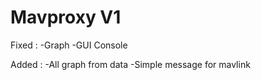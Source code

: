 # Mavproxy V1

Fixed : 
-Graph
-GUI Console

Added : 
-All graph from data
-Simple message for mavlink
